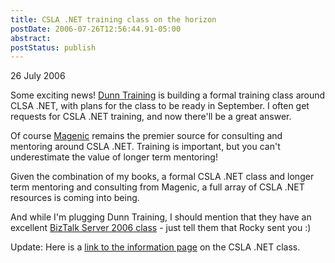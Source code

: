 ```yaml
---
title: CSLA .NET training class on the horizon
postDate: 2006-07-26T12:56:44.91-05:00
abstract: 
postStatus: publish
---
```

26 July 2006

Some exciting news! [Dunn Training](http://www.dunntraining.com) is building a formal training class around CLSA .NET, with plans for the class to be ready in September. I often get requests for CSLA .NET training, and now there'll be a great answer.

Of course [Magenic](http://www.magenic.com) remains the premier source for consulting and mentoring around CSLA .NET. Training is important, but you can't underestimate the value of longer term mentoring!

Given the combination of my books, a formal CSLA .NET class and longer term mentoring and consulting from Magenic, a full array of CSLA .NET resources is coming into being.

And while I'm plugging Dunn Training, I should mention that they have an excellent [BizTalk Server 2006 class](http://www.dunntraining.com/BTS2006.htm) - just tell them that Rocky sent you :)

Update: Here is a [link to the information page](http://www.dunntraining.com/CSLATraining.htm) on the CSLA .NET class.
